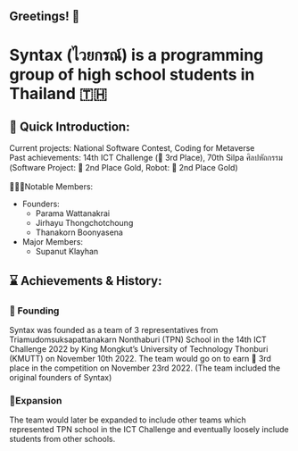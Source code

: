 ## Greetings! 🙏

# **Syntax (ไวยกรณ์)** is a programming group of high school students in Thailand 🇹🇭
## 👋 Quick Introduction:
Current projects: National Software Contest, Coding for Metaverse <br>
Past achievements: 14th ICT Challenge (🥉 3rd Place), 70th Silpa ศิลปหัถกรรม (Software Project: 🥈 2nd Place Gold, Robot: 🥈 2nd Place Gold) <br>
<br>
🧑‍🤝‍🧑Notable Members:
* Founders:
  * Parama Wattanakrai
  * Jirhayu Thongchotchoung
  * Thanakorn Boonyasena
* Major Members:
  * Supanut Klayhan
## ⌛ Achievements & History:

### 🚩 Founding
<p>Syntax was founded as a team of 3 representatives from Triamudomsuksapattanakarn Nonthaburi (TPN) School in the 14th ICT Challenge 2022 by King Mongkut’s University of Technology Thonburi (KMUTT) on November 10th 2022. The team would go on to earn 🥉 3rd place in the competition on November 23rd 2022. (The team included the original founders of Syntax)
 
### 🤝Expansion
  The team would later be expanded to include other teams which represented TPN school in the ICT Challenge and eventually loosely include students from other schools.
